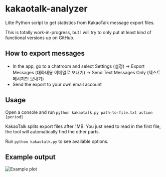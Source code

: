 kakaotalk-analyzer
==================

Litte Python script to get statistics from KakaoTalk message export files.

This is totally work-in-progress, but I will try to only put at
least kind of functional versions up on GitHub.

How to export messages
----------------------

- In the app, go to a chatroom and select Settings (설정) -> Export Messages (대화내용 이메일로 보내기) -> Send Text Messages Only (텍스트 메시지만 보내기)
- Send the export to your own email account

Usage
-----

Open a console and run `python kakaotalk.py path-to-file.txt action [period]`

KakaoTalk splits export files after 1MB. You just need to read in the first file,
the tool will automatically find the other parts.

Run `python kakaotalk.py` to see available options.

Example output
--------------
![Example plot](http://f.cl.ly/items/3f0t1c3K1Y2n450u0z40/plot-output.png)